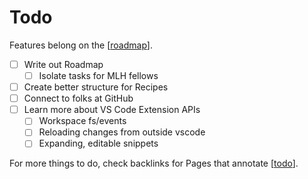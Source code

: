 # Todo

Features belong on the [[roadmap]].

- [ ] Write out Roadmap
  - [ ] Isolate tasks for MLH fellows
- [ ] Create better structure for Recipes
- [ ] Connect to folks at GitHub
- [ ] Learn more about VS Code Extension APIs
  - [ ] Workspace fs/events
  - [ ] Reloading changes from outside vscode
  - [ ] Expanding, editable snippets

For more things to do, check backlinks for Pages that annotate [[todo]].

[//begin]: # "Autogenerated link references for markdown compatibility"
[roadmap]: proposals/roadmap.md "Roadmap"
[todo]: todo.md "Todo"
[//end]: # "Autogenerated link references"
